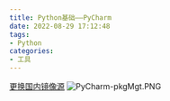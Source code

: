 ```yaml
---
title: Python基础——PyCharm
date: 2022-08-29 17:12:48
tags:
- Python
categories: 
- 工具
---
```

[更换国内镜像源](https://itcn.blog/p/5748331052.html)
![PyCharm-pkgMgt.PNG](http://tva1.sinaimg.cn/large/a60edd42gy1h5opzr3k5oj217x0f4wju.jpg)